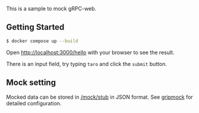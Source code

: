 This is a sample to mock gRPC-web.

## Getting Started

```bash
$ docker compose up --build
```

Open [http://localhost:3000/hello](http://localhost:3000/hello) with your browser to see the result.

There is an input field, try typing `taro` and click the `submit` button.

## Mock setting

Mocked data can be stored in [/mock/stub](/mock/stub) in JSON format.
See [gripmock](https://github.com/tokopedia/gripmock#stubbing) for detailed configuration.
